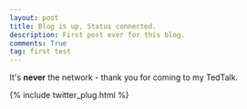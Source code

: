 ```yaml
---
layout: post
title: Blog is up, Status connected.
description: First post ever for this blog.
comments: True
tag: first test
---
```


It's **never** the network - thank you for coming to my TedTalk.

{% include twitter_plug.html %}

